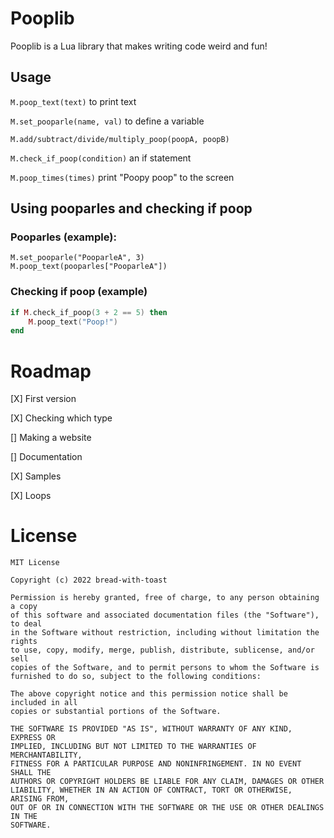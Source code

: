 # Pooplib
Pooplib is a Lua library that makes writing code weird and fun!

## Usage
`M.poop_text(text)` to print text

`M.set_pooparle(name, val)` to define a variable

`M.add/subtract/divide/multiply_poop(poopA, poopB)`

`M.check_if_poop(condition)` an if statement

`M.poop_times(times)` print "Poopy poop" to the screen

## Using pooparles and checking if poop

### Pooparles (example):

```
M.set_pooparle("PooparleA", 3)
M.poop_text(pooparles["PooparleA"])
```

### Checking if poop (example)

```lua
if M.check_if_poop(3 + 2 == 5) then
    M.poop_text("Poop!")
end
```

# Roadmap
[X] First version

[X] Checking which type

[] Making a website

[] Documentation

[X] Samples

[X] Loops

# License

```
MIT License

Copyright (c) 2022 bread-with-toast

Permission is hereby granted, free of charge, to any person obtaining a copy
of this software and associated documentation files (the "Software"), to deal
in the Software without restriction, including without limitation the rights
to use, copy, modify, merge, publish, distribute, sublicense, and/or sell
copies of the Software, and to permit persons to whom the Software is
furnished to do so, subject to the following conditions:

The above copyright notice and this permission notice shall be included in all
copies or substantial portions of the Software.

THE SOFTWARE IS PROVIDED "AS IS", WITHOUT WARRANTY OF ANY KIND, EXPRESS OR
IMPLIED, INCLUDING BUT NOT LIMITED TO THE WARRANTIES OF MERCHANTABILITY,
FITNESS FOR A PARTICULAR PURPOSE AND NONINFRINGEMENT. IN NO EVENT SHALL THE
AUTHORS OR COPYRIGHT HOLDERS BE LIABLE FOR ANY CLAIM, DAMAGES OR OTHER
LIABILITY, WHETHER IN AN ACTION OF CONTRACT, TORT OR OTHERWISE, ARISING FROM,
OUT OF OR IN CONNECTION WITH THE SOFTWARE OR THE USE OR OTHER DEALINGS IN THE
SOFTWARE.
```
